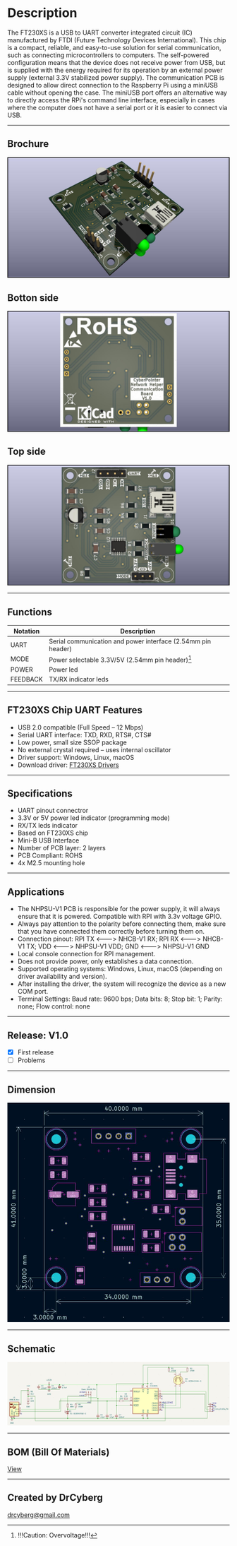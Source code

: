 # Description

The FT230XS is a USB to UART converter integrated circuit (IC) manufactured by FTDI (Future Technology Devices International). This chip is a compact, reliable, and easy-to-use solution for serial communication, such as connecting microcontrollers to computers.
The self-powered configuration means that the device does not receive power from USB, but is supplied with the energy required for its operation by an external power supply (external 3.3V stabilized power supply).
The communication PCB is designed to allow direct connection to the Raspberry Pi using a miniUSB cable without opening the case.
The miniUSB port offers an alternative way to directly access the RPi's command line interface, especially in cases where the computer does not have a serial port or it is easier to connect via USB.

---

## Brochure

![](/img/1.jpg)

## Botton side

![](/img/3.jpg)

## Top side

![](/img/2.jpg)

---

## Functions

| Notation | Description                                                  |
| -------- | ------------------------------------------------------------ |
| UART     | Serial communication and power interface (2.54mm pin header) |
| MODE     | Power selectable 3.3V/5V (2.54mm pin header)[^1]             |
| POWER    | Power led                                                    |
| FEEDBACK | TX/RX indicator leds                                         |

[^1]: !!!Caution: Overvoltage!!!

---

## FT230XS Chip UART Features

- USB 2.0 compatible (Full Speed – 12 Mbps)
- Serial UART interface: TXD, RXD, RTS#, CTS#
- Low power, small size SSOP package
- No external crystal required – uses internal oscillator
- Driver support: Windows, Linux, macOS
- Download driver: [FT230XS Drivers](https://ftdichip.com/products/ft230xs/)

---

## Specifications

- UART pinout connectror
- 3.3V or 5V power led indicator (programming mode)
- RX/TX leds indicator
- Based on FT230XS chip
- Mini-B USB Interface
- Number of PCB layer: 2 layers
- PCB Compliant: ROHS
- 4x M2.5 mounting hole

---

## Applications

- The NHPSU-V1 PCB is responsible for the power supply, it will always ensure that it is powered. Compatible with RPI with 3.3v voltage GPIO.
- Always pay attention to the polarity before connecting them, make sure that you have connected them correctly before turning them on.
- Connection pinout: RPI TX <---> NHCB-V1 RX; RPI RX <---> NHCB-V1 TX; VDD <---> NHPSU-V1 VDD; GND <---> NHPSU-V1 GND
- Local console connection for RPI management.
- Does not provide power, only establishes a data connection.
- Supported operating systems: Windows, Linux, macOS (depending on driver availability and version).
- After installing the driver, the system will recognize the device as a new COM port.
- Terminal Settings: Baud rate: 9600 bps; Data bits: 8; Stop bit: 1; Parity: none; Flow control: none

---

## Release: V1.0
- [x] First release
- [ ] Problems

---

## Dimension

![](/img/4.jpg)

---

## Schematic

![](/img/5.jpg)

---

## BOM (Bill Of Materials)

[View](https://htmlpreview.github.io/?https://github.com/drcyberg/Leder_Station_Lamp_V1/blob/main/bom/l_s_l_b.html "View")

---

## Created by DrCyberg

[drcyberg@gmail.com](mailto:drcyberg@gmail.com)
